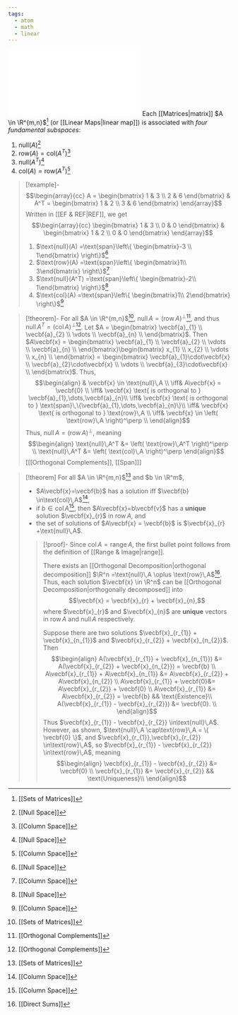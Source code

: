 ```yaml
---
tags:
  - atom
  - math
  - linear
---
```

![1000|center](four-fundamental-subspaces.excalidraw.md)
Each [[Matrices|matrix]] $A \in \R^{m,n}$[^3] (or [[Linear Maps|linear map]]) is associated with *four fundamental subspaces*:
1. $\text{null}(A)$[^1]
2. $\text{row}(A) =\text{col}(A^T)$[^2]
3. $\text{null}(A^T)$[^1]
4. $\text{col}(A) =\text{row}(A^T)$[^2]

> [!example]-
> $$\begin{array}{cc}
> 	A = \begin{bmatrix}
> 		1 & 3 \\
> 		2 & 6
> 	\end{bmatrix}
> 	&
> 	A^T = \begin{bmatrix}
> 		1 & 2 \\
> 		3 & 6
> 	\end{bmatrix}
> \end{array}$$
> Written in [[EF & REF|REF]], we get
> $$\begin{array}{cc}
> 	\begin{bmatrix}
> 		1 & 3 \\
> 		0 & 0
> 	\end{bmatrix}
> 	&
> 	\begin{bmatrix}
> 		1 & 2 \\
> 		0 & 0
> 	\end{bmatrix}
> \end{array}$$
> 1. $\text{null}(A) =\text{span}\left\{ \begin{bmatrix}-3 \\ 1\end{bmatrix} \right\}$[^1]
> 2. $\text{row}(A) =\text{span}\left\{ \begin{bmatrix}1\\ 3\end{bmatrix} \right\}$[^2]
> 3. $\text{null}(A^T) =\text{span}\left\{ \begin{bmatrix}-2\\ 1\end{bmatrix} \right\}$[^1]
> 4. $\text{col}(A) =\text{span}\left\{ \begin{bmatrix}1\\ 2\end{bmatrix} \right\}$[^2]

> [!theorem]- For all $A \in \R^{m,n}$[^3], $\text{null}\,A =(\text{row}\,A)^\perp$[^4], and thus $\text{null}\,A^T =(\text{col}\,A)^\perp$[^4].
> Let $A = \begin{bmatrix} \vecbf{a}_{1} \\  \vecbf{a}_{2} \\  \vdots \\ \vecbf{a}_{n} \\  \end{bmatrix}$. Then $A\vecbf{x} = \begin{bmatrix} \vecbf{a}_{1} \\  \vecbf{a}_{2} \\  \vdots \\ \vecbf{a}_{n} \\  \end{bmatrix}\begin{bmatrix} x_{1} \\  x_{2} \\  \vdots \\ x_{n} \\  \end{bmatrix} = \begin{bmatrix} \vecbf{a}_{1}\cdot\vecbf{x} \\ \vecbf{a}_{2}\cdot\vecbf{x} \\ \vdots \\ \vecbf{a}_{3}\cdot\vecbf{x} \\ \end{bmatrix}$. Thus,
> $$\begin{align}
> 	& \vecbf{x} \in \text{null}\,A \\
> 	\iff& A\vecbf{x} = \vecbf{0} \\
> 	\iff& \vecbf{x} \text{ is orthogonal to } \vecbf{a}_{1},\dots,\vecbf{a}_{n}\\
> 	\iff& \vecbf{x} \text{ is orthogonal to } \text{span}\,\{\vecbf{a}_{1},\dots,\vecbf{a}_{n}\}\\
> 	\iff& \vecbf{x} \text{ is orthogonal to } \text{row}\,A \\
> 	\iff& \vecbf{x} \in \left( \text{row}\,A \right)^\perp \\
> \end{align}$$
> Thus, $\text{null}\,A = \left( \text{row}\,A \right)^\perp$, meaning
> $$\begin{align}
> 	\text{null}\,A^T &= \left( \text{row}\,A^T \right)^\perp \\
> 	\text{null}\,A^T &= \left( \text{col}\,A \right)^\perp
> \end{align}$$
> \[[[Orthogonal Complements]], [[Span]]\]

> [!theorem] For all $A \in \R^{m,n}$[^3] and $b \in \R^m$,
> - $A\vecbf{x}=\vecbf{b}$ has a solution iff $\vecbf{b} \in\text{col}\,A$[^2],
> - if $b \in\text{col}\,A$[^2], then $A\vecbf{x}=b\vecbf{v}$ has a **unique** solution $\vecbf{x}_{r}$ in $\text{row}\,A$, and
> - the set of solutions of $A\vecbf{x} = \vecbf{b}$ is $\vecbf{x}_{r} +\text{null}\,A$.
> > [!proof]-
> > Since $\text{col}\,A =\text{range}\,A$, the first bullet point follows from the definition of [[Range & Image|range]].
> > 
> > There exists an [[Orthogonal Decomposition|orthogonal decomposition]] $\R^n =\text{null}\,A \oplus \text{row}\,A$[^5]. Thus, each solution $\vecbf{x} \in \R^n$ can be [[Orthogonal Decomposition|orthogonally decomposed]] into
> > $$\vecbf{x} = \vecbf{x}_{r} + \vecbf{x}_{n},$$
> > where $\vecbf{x}_{r}$ and $\vecbf{x}_{n}$ are **unique** vectors in $\text{row}\,A$ and $\text{null}\,A$ respectively.
> > 
> > Suppose there are two solutions $\vecbf{x}_{r_{1}} + \vecbf{x}_{n_{1}}$ and $\vecbf{x}_{r_{2}} + \vecbf{x}_{n_{2}}$. Then
> > $$\begin{align}
> > 	A(\vecbf{x}_{r_{1}} + \vecbf{x}_{n_{1}}) &= A(\vecbf{x}_{r_{2}} + \vecbf{x}_{n_{2}}) = \vecbf{b} \\
> > 	A\vecbf{x}_{r_{1}} + A\vecbf{x}_{n_{1}} &= A\vecbf{x}_{r_{2}} + A\vecbf{x}_{n_{2}} \\
> > 	A\vecbf{x}_{r_{1}} + \vecbf{0}&= A\vecbf{x}_{r_{2}} + \vecbf{0} \\
> > 	A\vecbf{x}_{r_{1}} &= A\vecbf{x}_{r_{2}} = \vecbf{b} && \text{Existence}\\
> > 	A(\vecbf{x}_{r_{1}} - \vecbf{x}_{r_{2}}) &= \vecbf{0}. \\
> > \end{align}$$
> > Thus $\vecbf{x}_{r_{1}} - \vecbf{x}_{r_{2}} \in\text{null}\,A$. However, as shown, $\text{null}\,A \cap\text{row}\,A = \{ \vecbf{0} \}$, and $\vecbf{x}_{r_{1}},\vecbf{x}_{r_{2}} \in\text{row}\,A$, so $\vecbf{x}_{r_{1}} - \vecbf{x}_{r_{2}} \in\text{row}\,A$, meaning 
> > $$\begin{align}
> > 	\vecbf{x}_{r_{1}} - \vecbf{x}_{r_{2}} &= \vecbf{0} \\
> > 	\vecbf{x}_{r_{1}} &= \vecbf{x}_{r_{2}} && \text{Uniqueness}\\
> > \end{align}$$


[^1]: [[Null Space]]
[^2]: [[Column Space]]
[^3]: [[Sets of Matrices]]
[^4]: [[Orthogonal Complements]]

[^5]: [[Direct Sums]]
